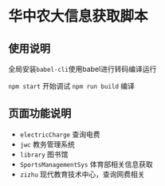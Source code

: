 # 华中农大信息获取脚本

## 使用说明

全局安装`babel-cli`使用babel进行转码编译运行

`npm start` 开始调试
`npm run build` 编译

## 页面功能说明

- `electricCharge` 查询电费
- `jwc` 教务管理系统
- `library` 图书馆
- `SportsManagementSys` 体育部相关信息获取
- `zizhu` 现代教育技术中心，查询网费相关
